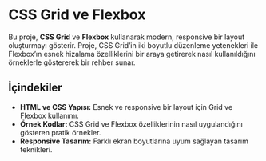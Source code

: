 # CSS Grid ve Flexbox

Bu proje, **CSS Grid** ve **Flexbox** kullanarak modern, responsive bir layout oluşturmayı gösterir. Proje, CSS Grid’in iki boyutlu düzenleme yetenekleri ile Flexbox’ın esnek hizalama özelliklerini bir araya getirerek nasıl kullanıldığını örneklerle göstererek bir rehber sunar. 
## İçindekiler

- **HTML ve CSS Yapısı:** Esnek ve responsive bir layout için Grid ve Flexbox kullanımı.
- **Örnek Kodlar:** CSS Grid ve Flexbox özelliklerinin nasıl uygulandığını gösteren pratik örnekler.
- **Responsive Tasarım:** Farklı ekran boyutlarına uyum sağlayan tasarım teknikleri.

